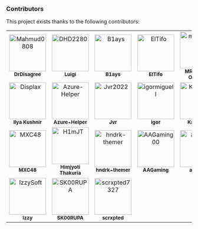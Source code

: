 ### Contributors

This project exists thanks to the following contributors:

<!-- readme: contributors,Mahmud0808/-,crowdin-bot/- -start -->
<table>
	<tbody>
		<tr>
            <td align="center">
                <a href="https://github.com/Mahmud0808">
                    <img src="https://avatars.githubusercontent.com/u/29881338?v=4" width="100;" alt="Mahmud0808"/>
                    <br />
                    <sub><b>DrDisagree</b></sub>
                </a>
            </td>
            <td align="center">
                <a href="https://github.com/DHD2280">
                    <img src="https://avatars.githubusercontent.com/u/5488701?v=4" width="100;" alt="DHD2280"/>
                    <br />
                    <sub><b>Luigi</b></sub>
                </a>
            </td>
            <td align="center">
                <a href="https://github.com/B1ays">
                    <img src="https://avatars.githubusercontent.com/u/108483082?v=4" width="100;" alt="B1ays"/>
                    <br />
                    <sub><b>B1ays</b></sub>
                </a>
            </td>
            <td align="center">
                <a href="https://github.com/ElTifo">
                    <img src="https://avatars.githubusercontent.com/u/3270513?v=4" width="100;" alt="ElTifo"/>
                    <br />
                    <sub><b>ElTifo</b></sub>
                </a>
            </td>
            <td align="center">
                <a href="https://github.com/mrx7014">
                    <img src="https://avatars.githubusercontent.com/u/90919499?v=4" width="100;" alt="mrx7014"/>
                    <br />
                    <sub><b>MRX7014 | Octopus</b></sub>
                </a>
            </td>
            <td align="center">
                <a href="https://github.com/Cccc-owo">
                    <img src="https://avatars.githubusercontent.com/u/47687154?v=4" width="100;" alt="Cccc-owo"/>
                    <br />
                    <sub><b>Cccc_</b></sub>
                </a>
            </td>
		</tr>
		<tr>
            <td align="center">
                <a href="https://github.com/Displax">
                    <img src="https://avatars.githubusercontent.com/u/16293419?v=4" width="100;" alt="Displax"/>
                    <br />
                    <sub><b>Ilya Kushnir</b></sub>
                </a>
            </td>
            <td align="center">
                <a href="https://github.com/Azure-Helper">
                    <img src="https://avatars.githubusercontent.com/u/103818282?v=4" width="100;" alt="Azure-Helper"/>
                    <br />
                    <sub><b>Azure-Helper</b></sub>
                </a>
            </td>
            <td align="center">
                <a href="https://github.com/Jvr2022">
                    <img src="https://avatars.githubusercontent.com/u/109031036?v=4" width="100;" alt="Jvr2022"/>
                    <br />
                    <sub><b>Jvr</b></sub>
                </a>
            </td>
            <td align="center">
                <a href="https://github.com/igormiguell">
                    <img src="https://avatars.githubusercontent.com/u/134963561?v=4" width="100;" alt="igormiguell"/>
                    <br />
                    <sub><b>igor</b></sub>
                </a>
            </td>
            <td align="center">
                <a href="https://github.com/KaeruShi">
                    <img src="https://avatars.githubusercontent.com/u/89345339?v=4" width="100;" alt="KaeruShi"/>
                    <br />
                    <sub><b>KaeruShi</b></sub>
                </a>
            </td>
            <td align="center">
                <a href="https://github.com/luckkmaxx">
                    <img src="https://avatars.githubusercontent.com/u/14180594?v=4" width="100;" alt="luckkmaxx"/>
                    <br />
                    <sub><b>luckkmaxx</b></sub>
                </a>
            </td>
		</tr>
		<tr>
            <td align="center">
                <a href="https://github.com/MXC48">
                    <img src="https://avatars.githubusercontent.com/u/123580315?v=4" width="100;" alt="MXC48"/>
                    <br />
                    <sub><b>MXC48</b></sub>
                </a>
            </td>
            <td align="center">
                <a href="https://github.com/H1mJT">
                    <img src="https://avatars.githubusercontent.com/u/92359223?v=4" width="100;" alt="H1mJT"/>
                    <br />
                    <sub><b>Himjyoti Thakuria</b></sub>
                </a>
            </td>
            <td align="center">
                <a href="https://github.com/hndrk-themer">
                    <img src="https://avatars.githubusercontent.com/u/84930289?v=4" width="100;" alt="hndrk-themer"/>
                    <br />
                    <sub><b>hndrk-themer</b></sub>
                </a>
            </td>
            <td align="center">
                <a href="https://github.com/AAGaming00">
                    <img src="https://avatars.githubusercontent.com/u/42613600?v=4" width="100;" alt="AAGaming00"/>
                    <br />
                    <sub><b>AAGaming</b></sub>
                </a>
            </td>
            <td align="center">
                <a href="https://github.com/armv7a">
                    <img src="https://avatars.githubusercontent.com/u/147451408?v=4" width="100;" alt="armv7a"/>
                    <br />
                    <sub><b>armv7a</b></sub>
                </a>
            </td>
            <td align="center">
                <a href="https://github.com/HiFiiDev">
                    <img src="https://avatars.githubusercontent.com/u/46557883?v=4" width="100;" alt="HiFiiDev"/>
                    <br />
                    <sub><b>Kyler</b></sub>
                </a>
            </td>
		</tr>
		<tr>
            <td align="center">
                <a href="https://github.com/IzzySoft">
                    <img src="https://avatars.githubusercontent.com/u/6781438?v=4" width="100;" alt="IzzySoft"/>
                    <br />
                    <sub><b>Izzy</b></sub>
                </a>
            </td>
            <td align="center">
                <a href="https://github.com/SK00RUPA">
                    <img src="https://avatars.githubusercontent.com/u/36867039?v=4" width="100;" alt="SK00RUPA"/>
                    <br />
                    <sub><b>SK00RUPA</b></sub>
                </a>
            </td>
            <td align="center">
                <a href="https://github.com/scrxpted7327">
                    <img src="https://avatars.githubusercontent.com/u/80987982?v=4" width="100;" alt="scrxpted7327"/>
                    <br />
                    <sub><b>scrxpted</b></sub>
                </a>
            </td>
		</tr>
	<tbody>
</table>
<!-- readme: contributors,Mahmud0808/-,crowdin-bot/- -end -->

